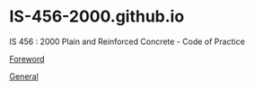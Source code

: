 # IS-456-2000.github.io
IS 456 : 2000 Plain and Reinforced Concrete - Code of Practice

[Foreword](Foreword.pdf.pdf)

[General](General.pdf)
